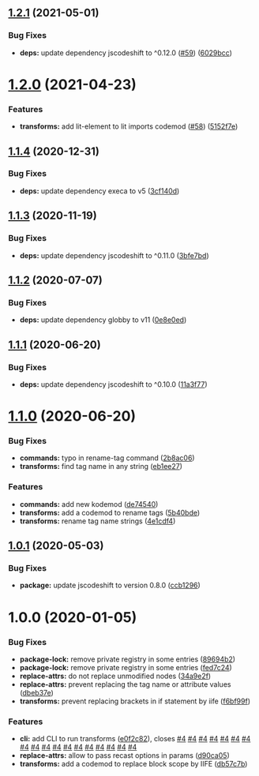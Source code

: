 ## [1.2.1](https://github.com/kcmr/web-components-codemods/compare/1.2.0...1.2.1) (2021-05-01)


### Bug Fixes

* **deps:** update dependency jscodeshift to ^0.12.0 ([#59](https://github.com/kcmr/web-components-codemods/issues/59)) ([6029bcc](https://github.com/kcmr/web-components-codemods/commit/6029bcc723f3b7e80d5c6ece3f9196eeb2bc5e8c))

# [1.2.0](https://github.com/kcmr/web-components-codemods/compare/1.1.4...1.2.0) (2021-04-23)


### Features

* **transforms:** add lit-element to lit imports codemod ([#58](https://github.com/kcmr/web-components-codemods/issues/58)) ([5152f7e](https://github.com/kcmr/web-components-codemods/commit/5152f7e687cd30a4de353104c3e10e553604b202))

## [1.1.4](https://github.com/kcmr/web-components-codemods/compare/1.1.3...1.1.4) (2020-12-31)


### Bug Fixes

* **deps:** update dependency execa to v5 ([3cf140d](https://github.com/kcmr/web-components-codemods/commit/3cf140d3debbdcd4431e77d7affc6f7cebcc8b34))

## [1.1.3](https://github.com/kcmr/web-components-codemods/compare/1.1.2...1.1.3) (2020-11-19)


### Bug Fixes

* **deps:** update dependency jscodeshift to ^0.11.0 ([3bfe7bd](https://github.com/kcmr/web-components-codemods/commit/3bfe7bddf362e60b78727bf40fb90e00f87bf4ce))

## [1.1.2](https://github.com/kcmr/web-components-codemods/compare/1.1.1...1.1.2) (2020-07-07)


### Bug Fixes

* **deps:** update dependency globby to v11 ([0e8e0ed](https://github.com/kcmr/web-components-codemods/commit/0e8e0edd9ff92f82255e2b3d53a1e2ca07244038))

## [1.1.1](https://github.com/kcmr/web-components-codemods/compare/1.1.0...1.1.1) (2020-06-20)


### Bug Fixes

* **deps:** update dependency jscodeshift to ^0.10.0 ([11a3f77](https://github.com/kcmr/web-components-codemods/commit/11a3f778c3b39918aa33a935c039c88cbbd8c2b0))

# [1.1.0](https://github.com/kcmr/web-components-codemods/compare/1.0.1...1.1.0) (2020-06-20)


### Bug Fixes

* **commands:** typo in rename-tag command ([2b8ac06](https://github.com/kcmr/web-components-codemods/commit/2b8ac062fa631c6230c070c81da19f702e3df1a7))
* **transforms:** find tag name in any string ([eb1ee27](https://github.com/kcmr/web-components-codemods/commit/eb1ee27fa8d5ad73c94282f62ef26df647b112d9))


### Features

* **commands:** add new kodemod ([de74540](https://github.com/kcmr/web-components-codemods/commit/de74540d106c2f2390863bb2a1632b509d00fbb9))
* **transforms:** add a codemod to rename tags ([5b40bde](https://github.com/kcmr/web-components-codemods/commit/5b40bde86865b01981588b5f0f39f6f1131a89cb))
* **transforms:** rename tag name strings ([4e1cdf4](https://github.com/kcmr/web-components-codemods/commit/4e1cdf4e00ac86545a5804bf323b3e96d9cdd94e))

## [1.0.1](https://github.com/kcmr/web-components-codemods/compare/1.0.0...1.0.1) (2020-05-03)


### Bug Fixes

* **package:** update jscodeshift to version 0.8.0 ([ccb1296](https://github.com/kcmr/web-components-codemods/commit/ccb12969093cc9b36ae0dde2600f40653379494f))

# 1.0.0 (2020-01-05)


### Bug Fixes

* **package-lock:** remove private registry in some entries ([89694b2](https://github.com/kcmr/web-components-codemods/commit/89694b29b1ee49f77bd04e5b57c1ac5a52087e3f))
* **package-lock:** remove private registry in some entries ([fed7c24](https://github.com/kcmr/web-components-codemods/commit/fed7c24994ded66549d2aba401f0bfadfb4273a9))
* **replace-attrs:** do not replace unmodified nodes ([34a9e2f](https://github.com/kcmr/web-components-codemods/commit/34a9e2fdf8067d4e4f5a6c01e9b3e51b0617e137))
* **replace-attrs:** prevent replacing the tag name or attribute values ([dbeb37e](https://github.com/kcmr/web-components-codemods/commit/dbeb37e7229bf60dc0adb2f47b342cf916fd2ba7))
* **transforms:** prevent replacing brackets in if statement by iife ([f6bf99f](https://github.com/kcmr/web-components-codemods/commit/f6bf99faf5b5a8db58a0a19e4e20a40b7bb7cf63))


### Features

* **cli:** add CLI to run transforms ([e0f2c82](https://github.com/kcmr/web-components-codemods/commit/e0f2c823976c463792253f4747e528e8b899d52c)), closes [#4](https://github.com/kcmr/web-components-codemods/issues/4) [#4](https://github.com/kcmr/web-components-codemods/issues/4) [#4](https://github.com/kcmr/web-components-codemods/issues/4) [#4](https://github.com/kcmr/web-components-codemods/issues/4) [#4](https://github.com/kcmr/web-components-codemods/issues/4) [#4](https://github.com/kcmr/web-components-codemods/issues/4) [#4](https://github.com/kcmr/web-components-codemods/issues/4) [#4](https://github.com/kcmr/web-components-codemods/issues/4) [#4](https://github.com/kcmr/web-components-codemods/issues/4) [#4](https://github.com/kcmr/web-components-codemods/issues/4) [#4](https://github.com/kcmr/web-components-codemods/issues/4) [#4](https://github.com/kcmr/web-components-codemods/issues/4) [#4](https://github.com/kcmr/web-components-codemods/issues/4) [#4](https://github.com/kcmr/web-components-codemods/issues/4) [#4](https://github.com/kcmr/web-components-codemods/issues/4) [#4](https://github.com/kcmr/web-components-codemods/issues/4) [#4](https://github.com/kcmr/web-components-codemods/issues/4) [#4](https://github.com/kcmr/web-components-codemods/issues/4)
* **replace-attrs:** allow to pass recast options in params ([d90ca05](https://github.com/kcmr/web-components-codemods/commit/d90ca0520a2c30393519018f81a0f21b777a749f))
* **transforms:** add a codemod to replace block scope by IIFE ([db57c7b](https://github.com/kcmr/web-components-codemods/commit/db57c7b2474b585634ed546c72182af7a709dedc))
